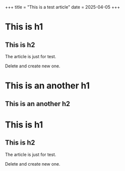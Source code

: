 +++
title = "This is a test article"
date = 2025-04-05
+++
# This is h1
## This is h2
The article is just for test.

Delete and create new one.
# This is an another h1
## This is an another h2
# This is h1
## This is h2
The article is just for test.

Delete and create new one.
